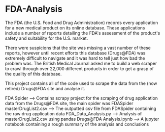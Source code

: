 # FDA-Analysis

The FDA (the U.S. Food and Drug Administration) records every application for a new medical product on its online database. These applications include a number of reports detailing the FDA's assessment of the product's safety and suitability for the U.S. market. 

There were suspicions that the site was missing a vast number of these reports, however until recent efforts this database (Drugs@FDA) was extremely difficult to navigate and it was hard to tell just how bad the problem was. The British Medical Journal asked me to build a web scraper to crawl through over 22,000 different products in order to get a grasp of the quality of this database.

This project contains all of the code used to scrape the data from the (now retired) Drugs@FDA site and analyse it.

FDA Spider --> Contains scrapy project for the scraping of drug application data from the Drugs@FDA site, the main spider was FDASpider
masterDrugList2.csv --> The outputted csv file from FDASpider containing the raw drug application data
FDA_Data_Analysis.py --> Analysis of masterDrugList2.csv using pandas
Drugs@FDA Analysis.ipynb --> A jupyter notebook containing a rough summary of the analysis and conclusions
